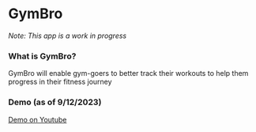 # GymBro
*Note: This app is a work in progress*

### What is GymBro?
GymBro will enable gym-goers to better track their workouts to help them progress in their fitness journey

### Demo (as of 9/12/2023)
[Demo on Youtube](https://youtu.be/TyuequcvcTA "Demo Video")


